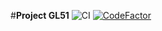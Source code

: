 #**Project GL51**
![CI](https://github.com/EleryanYuri/GL51_TD1/workflows/CI/badge.svg?branch=master)
[![CodeFactor](https://www.codefactor.io/repository/github/eleryanyuri/gl51_td1/badge)](https://www.codefactor.io/repository/github/eleryanyuri/gl51_td1)